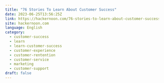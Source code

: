 ```yaml
---
title: "76 Stories To Learn About Customer Success"
date: 2023-06-25T13:56:25Z
link: https://hackernoon.com/76-stories-to-learn-about-customer-success?source=rss&utm_medium=RSS&utm_source=news.12bit.vn
site: hackernoon.com
language: English
category:
  - customer-success
  - learn
  - learn-customer-success
  - customer-experience
  - customer-rentention
  - customer-service
  - marketing
  - customer-support
draft: false
---
```

